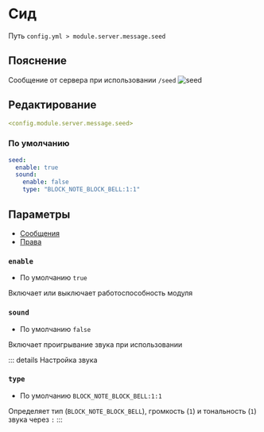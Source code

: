 # Сид
Путь `config.yml > module.server.message.seed`

## Пояснение
Сообщение от сервера при использовании `/seed`
![seed](/seed.png)

## Редактирование
```yaml
<config.module.server.message.seed>
```

### По умолчанию
```yaml
seed:
  enable: true
  sound:
    enable: false
    type: "BLOCK_NOTE_BLOCK_BELL:1:1"
```

## Параметры

- [Сообщения](/en/messages/ru_ru/module/server/message/seed/)
- [Права](/en/permissions/module/server/message/seed/)

### `enable`
- По умолчанию `true`

Включает или выключает работоспособность модуля

### `sound`
- По умолчанию `false`

Включает проигрывание звука при использовании

::: details Настройка звука
### `type`
- По умолчанию `BLOCK_NOTE_BLOCK_BELL:1:1`

Определяет тип (`BLOCK_NOTE_BLOCK_BELL`), громкость (`1`) и тональность (`1`) звука через `:`
:::
